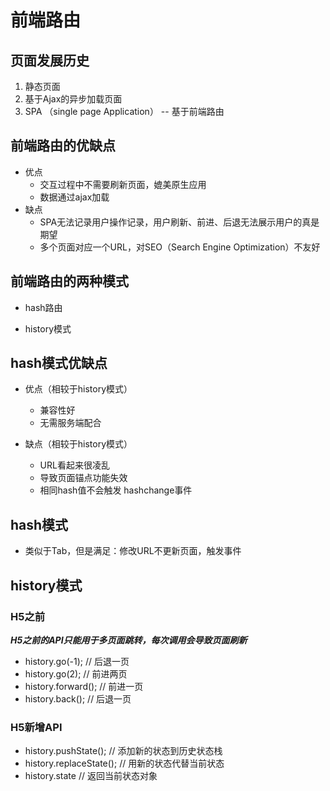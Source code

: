 # 前端路由

## 页面发展历史

1. 静态页面
2. 基于Ajax的异步加载页面
3. SPA （single page Application） -- 基于前端路由

## 前端路由的优缺点

- 优点
  - 交互过程中不需要刷新页面，媲美原生应用
  - 数据通过ajax加载
- 缺点
  - SPA无法记录用户操作记录，用户刷新、前进、后退无法展示用户的真是期望
  - 多个页面对应一个URL，对SEO（Search Engine Optimization）不友好

## 前端路由的两种模式

- hash路由

- history模式

## hash模式优缺点

- 优点（相较于history模式）
  - 兼容性好
  - 无需服务端配合

- 缺点（相较于history模式）
  - URL看起来很凌乱
  - 导致页面锚点功能失效
  - 相同hash值不会触发   hashchange事件

## hash模式

- 类似于Tab，但是满足：修改URL不更新页面，触发事件

## history模式

### H5之前

***H5之前的API只能用于多页面跳转，每次调用会导致页面刷新***

- history.go(-1);       // 后退一页
- history.go(2);        // 前进两页
- history.forward();    // 前进一页
- history.back();       // 后退一页

### H5新增API

- history.pushState();    // 添加新的状态到历史状态栈
- history.replaceState(); // 用新的状态代替当前状态
- history.state           // 返回当前状态对象
